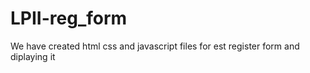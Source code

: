 # LPII-reg_form
We have created html css and javascript files for est register form and diplaying it
